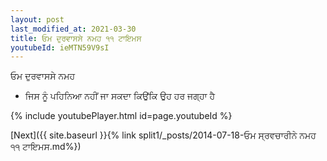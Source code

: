```yaml
---
layout: post
last_modified_at: 2021-03-30
title: ਓਮ ਦੁਰਵਾਸਸੇ ਨਮਹ ੧੧ ਟਾਇਮਸ
youtubeId: ieMTN59V9sI
---
```

 
 
 ਓਮ ਦੁਰਵਾਸਸੇ ਨਮਹ  
 
 -  ਜਿਸ ਨੂੰ ਪਹਿਨਿਆ ਨਹੀਂ ਜਾ ਸਕਦਾ ਕਿਉਂਕਿ ਉਹ ਹਰ ਜਗ੍ਹਾ ਹੈ 
 
  
 
  
 
 
 
 
 
 


{% include youtubePlayer.html id=page.youtubeId %}
 
[Next]({{ site.baseurl }}{% link  split1/_posts/2014-07-18-ਓਮ ਸ੍ਰਵਚਾਰੀਨੇ ਨਮਹ ੧੧ ਟਾਇਮਸ.md%})
 
